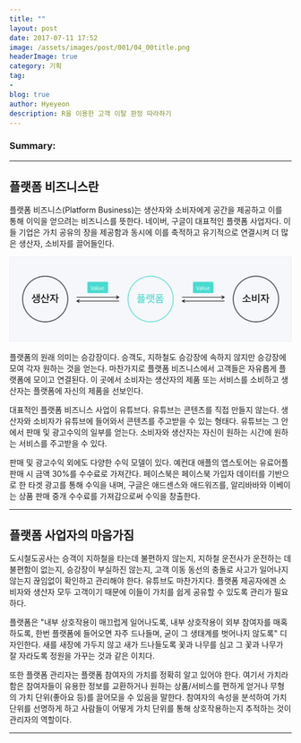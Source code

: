 ```yaml
---
title: ""
layout: post
date: 2017-07-11 17:52
image: /assets/images/post/001/04_00title.png
headerImage: true
category: 기획
tag:
-
blog: true
author: Hyeyeon
description: R을 이용한 고객 이탈 판정 따라하기
---
```


### Summary:



---

## 플랫폼 비즈니스란

플랫폼 비즈니스(Platform Business)는 생산자와 소비자에게 공간을 제공하고 이를 통해 이익을 얻으려는 비즈니스를 뜻한다. 네이버, 구글이 대표적인 플랫폼 사업자다. 이들 기업은 가치 공유의 장을 제공함과 동시에 이를 축적하고 유기적으로 연결시켜 더 많은 생산자, 소비자를 끌어들인다.

![pic1](/assets/images/post/002/158_01.png)

플랫폼의 원래 의미는 승강장이다. 승객도, 지하철도 승강장에 속하지 않지만 승강장에 모여 각자 원하는 것을 얻는다. 마찬가지로 플랫폼 비즈니스에서 고객들은 자유롭게 플랫폼에 모이고 연결된다. 이 곳에서 소비자는 생산자의 제품 또는 서비스를 소비하고 생산자는 플랫폼에 자신의 제품을 선보인다.

대표적인 플랫폼 비즈니스 사업이 유튜브다. 유튜브는 콘텐츠를 직접 만들지 않는다. 생산자와 소비자가 유튜브에 들어와서 콘텐츠를 주고받을 수 있는 형태다. 유튜브는 그 안에서 판매 및 광고수익의 일부를 얻는다. 소비자와 생산자는 자신이 원하는 시간에 원하는 서비스를 주고받을 수 있다.

판매 및 광고수익 외에도 다양한 수익 모델이 있다. 예컨대 애플의 앱스토어는 유료어플 판매 시 금액 30%를 수수료로 가져간다. 페이스북은 페이스북 가입자 데이터를 기반으로 한 타겟 광고를 통해 수익을 내며, 구글은 애드센스와 애드워즈를, 알리바바와 이베이는 상품 판매 중개 수수료를 가져감으로써 수익을 창출한다.

---

## 플랫폼 사업자의 마음가짐

도시철도공사는 승객이 지하철을 타는데 불편하지 않는지, 지하철 운전사가 운전하는 데 불편함이 없는지, 승강장이 부실하진 않는지, 고객 이동 동선의 충돌로 사고가 일어나지 않는지 끊임없이 확인하고 관리해야 한다. 유튜브도 마찬가지다. 플랫폼 제공자에겐 소비자와 생산자 모두 고객이기 때문에 이들이 가치를 쉽게 공유할 수 있도록 관리가 필요하다.

플랫폼은 "내부 상호작용이 매끄럽게 일어나도록, 내부 상호작용이 외부 참여자를 매혹하도록, 한번 플랫폼에 들어오면 자주 드나들며, 굳이 그 생태계를 벗어나지 않도록" 디자인한다. 새를 새장에 가두지 않고 새가 드나들도록 꽃과 나무를 심고 그 꽃과 나무가 잘 자라도록 정원을 가꾸는 것과 같은 이치다.

또한 플랫폼 관리자는 플랫폼 참여자의 가치를 정확히 알고 있어야 한다. 여기서 가치라 함은 참여자들이 유용한 정보를 교환하거나 원하는 상품/서비스를 편하게 얻거나 무형의 가치 단위(좋아요 등)를 끌어모을 수 있음을 말한다. 참여자의 속성을 분석하여 가치 단위를 선명하게 하고 사람들이 어떻게 가치 단위를 통해 상호작용하는지 추적하는 것이 관리자의 역할이다.


---
